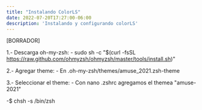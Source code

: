 ```yaml
---
title: "Instalando ColorLS"
date: 2022-07-20T17:27:00-06:00
description: 'Instalando y configurando colorLS'
---
```

[BORRADOR]


1.- Descarga oh-my-zsh:
	- sudo sh -c "$(curl -fsSL https://raw.github.com/ohmyzsh/ohmyzsh/master/tools/install.sh)"

2.- Agregar theme:
	- En .oh-my-zsh/themes/amuse_2021.zsh-theme

3.- Seleccionar el theme:
	- Con nano .zshrc agregamos el themea "amuse-2021"



-$ chsh -s /bin/zsh